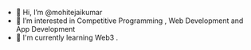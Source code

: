 - 👋 Hi, I’m @mohitejaikumar
- 👀 I’m interested in  Competitive Programming , Web Development and App Development
- 🌱 I'm currently learning Web3 .


<!---
mohitejaikumar/mohitejaikumar is a ✨ special ✨ repository because its `README.md` (this file) appears on your GitHub profile.
You can click the Preview link to take a look at your changes.
--->
